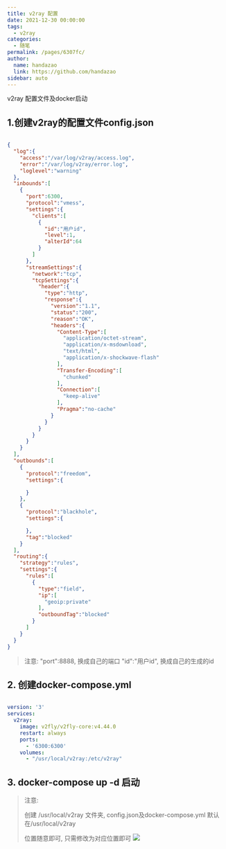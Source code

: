 ```yaml
---
title: v2ray 配置
date: 2021-12-30 00:00:00
tags: 
  - v2ray
categories: 
  - 随笔
permalink: /pages/6307fc/
author: 
  name: handazao
  link: https://github.com/handazao
sidebar: auto
---
```


v2ray 配置文件及docker启动

## 1.创建v2ray的配置文件config.json

```json

{
  "log":{
    "access":"/var/log/v2ray/access.log",
    "error":"/var/log/v2ray/error.log",
    "loglevel":"warning"
  },
  "inbounds":[
    {
      "port":6300,
      "protocol":"vmess",
      "settings":{
        "clients":[
          {
            "id":"用户id",
            "level":1,
            "alterId":64
          }
        ]
      },
      "streamSettings":{
        "network":"tcp",
        "tcpSettings":{
          "header":{
            "type":"http",
            "response":{
              "version":"1.1",
              "status":"200",
              "reason":"OK",
              "headers":{
                "Content-Type":[
                  "application/octet-stream",
                  "application/x-msdownload",
                  "text/html",
                  "application/x-shockwave-flash"
                ],
                "Transfer-Encoding":[
                  "chunked"
                ],
                "Connection":[
                  "keep-alive"
                ],
                "Pragma":"no-cache"
              }
            }
          }
        }
      }
    }
  ],
  "outbounds":[
    {
      "protocol":"freedom",
      "settings":{

      }
    },
    {
      "protocol":"blackhole",
      "settings":{

      },
      "tag":"blocked"
    }
  ],
  "routing":{
    "strategy":"rules",
    "settings":{
      "rules":[
        {
          "type":"field",
          "ip":[
            "geoip:private"
          ],
          "outboundTag":"blocked"
        }
      ]
    }
  }
}


```

> 注意: "port":8888, 换成自己的端口
> "id":"用户id", 换成自己的生成的id


## 2. 创建docker-compose.yml

```yaml

version: '3'
services:
  v2ray:
    image: v2fly/v2fly-core:v4.44.0
    restart: always
    ports:
      - '6300:6300'
    volumes:
      - "/usr/local/v2ray:/etc/v2ray"

```

## 3. docker-compose up -d 启动

> 注意: 
> 
>创建 /usr/local/v2ray 文件夹, config.json及docker-compose.yml 默认在/usr/local/v2ray
> 
>  位置随意即可, 只需修改为对应位置即可
![](/images/v2ray/v2ray.png)